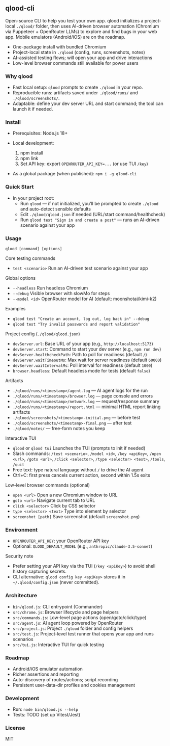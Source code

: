 ## qlood-cli

Open-source CLI to help you test your own app. qlood initializes a project-local `./qlood/` folder, then uses AI-driven browser automation (Chromium via Puppeteer + OpenRouter LLMs) to explore and find bugs in your web app. Mobile emulators (Android/iOS) are on the roadmap.

- One-package install with bundled Chromium
- Project-local state in `./qlood` (config, runs, screenshots, notes)
- AI-assisted testing flows; will open your app and drive interactions
- Low-level browser commands still available for power users

### Why qlood
- Fast local setup: `qlood` prompts to create `./qlood` in your repo.
- Reproducible runs: artifacts saved under `./qlood/runs/` and `./qlood/screenshots/`.
- Adaptable: define your dev server URL and start command; the tool can launch it if needed.

### Install
- Prerequisites: Node.js 18+
- Local development:
  1) npm install
  2) npm link
  3) Set API key: export `OPENROUTER_API_KEY=...` (or use TUI `/key`)

- As a global package (when published):
  `npm i -g qlood-cli`

### Quick Start
- In your project root:
  - Run `qlood` — if not initialized, you’ll be prompted to create `./qlood` and auto-detect sensible defaults
  - Edit `./qlood/qlood.json` if needed (URL/start command/healthcheck)
  - Run `qlood test "Sign in and create a post"` — runs an AI-driven scenario against your app

### Usage
`qlood [command] [options]`

Core testing commands
- `test <scenario>`                   Run an AI-driven test scenario against your app

Global options
- `--headless`                        Run headless Chromium
- `--debug`                           Visible browser with slowMo for steps
- `--model <id>`                      OpenRouter model for AI (default: moonshotai/kimi-k2)

Examples
- `qlood test "Create an account, log out, log back in" --debug`
- `qlood test "Try invalid passwords and report validation"`

Project config (`./qlood/qlood.json`)
- `devServer.url`: Base URL of your app (e.g., `http://localhost:5173`)
- `devServer.start`: Command to start your dev server (e.g., `npm run dev`)
- `devServer.healthcheckPath`: Path to poll for readiness (default `/`)
- `devServer.waitTimeoutMs`: Max wait for server readiness (default `60000`)
- `devServer.waitIntervalMs`: Poll interval for readiness (default `1000`)
- `browser.headless`: Default headless mode for tests (default `false`)

Artifacts
- `./qlood/runs/<timestamp>/agent.log` — AI agent logs for the run
- `./qlood/runs/<timestamp>/browser.log` — page console and errors
- `./qlood/runs/<timestamp>/network.log` — request/response summary
- `./qlood/runs/<timestamp>/report.html` — minimal HTML report linking artifacts
- `./qlood/screenshots/<timestamp>-initial.png` — before test
- `./qlood/screenshots/<timestamp>-final.png` — after test
- `./qlood/notes/` — free-form notes you keep

Interactive TUI
- `qlood` or `qlood tui`              Launches the TUI (prompts to init if needed)
- Slash commands: `/test <scenario>`, `/model <id>`, `/key <apiKey>`, `/open <url>`, `/goto <url>`, `/click <selector>`, `/type <selector> <text>`, `/tools`, `/quit`
- Free text: type natural language without `/` to drive the AI agent
- Ctrl+C: first press cancels current action, second within 1.5s exits

Low-level browser commands (optional)
- `open <url>`                        Open a new Chromium window to URL
- `goto <url>`                        Navigate current tab to URL
- `click <selector>`                  Click by CSS selector
- `type <selector> <text>`            Type into element by selector
- `screenshot [path]`                 Save screenshot (default `screenshot.png`)

### Environment
- `OPENROUTER_API_KEY`: your OpenRouter API key
- Optional: `QLOOD_DEFAULT_MODEL` (e.g., `anthropic/claude-3.5-sonnet`)

Security note
- Prefer setting your API key via the TUI (`/key <apiKey>`) to avoid shell history capturing secrets.
- CLI alternative: `qlood config key <apiKey>` stores it in `~/.qlood/config.json` (never committed).

### Architecture
- `bin/qlood.js`: CLI entrypoint (Commander)
- `src/chrome.js`: Browser lifecycle and page helpers
- `src/commands.js`: Low-level page actions (open/goto/click/type)
- `src/agent.js`: AI agent loop powered by OpenRouter
- `src/project.js`: Project `./qlood` folder and config helpers
- `src/test.js`: Project-level test runner that opens your app and runs scenarios
- `src/tui.js`: Interactive TUI for quick testing

### Roadmap
- Android/iOS emulator automation
- Richer assertions and reporting
- Auto-discovery of routes/actions; script recording
- Persistent user-data-dir profiles and cookies management

### Development
- Run: `node bin/qlood.js --help`
- Tests: TODO (set up Vitest/Jest)

### License
MIT
